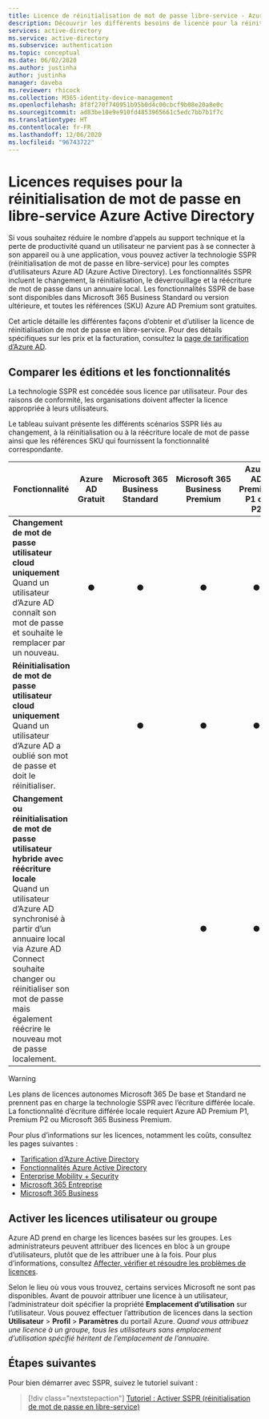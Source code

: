 ```yaml
---
title: Licence de réinitialisation de mot de passe libre-service - Azure Active Directory
description: Découvrir les différents besoins de licence pour la réinitialisation de mot de passe en libre-service Azure Active Directory
services: active-directory
ms.service: active-directory
ms.subservice: authentication
ms.topic: conceptual
ms.date: 06/02/2020
ms.author: justinha
author: justinha
manager: daveba
ms.reviewer: rhicock
ms.collection: M365-identity-device-management
ms.openlocfilehash: 8f8f270f740951b95b0d4c00cbcf9b08e20a8e0c
ms.sourcegitcommit: ad83be10e9e910fd4853965661c5edc7bb7b1f7c
ms.translationtype: HT
ms.contentlocale: fr-FR
ms.lasthandoff: 12/06/2020
ms.locfileid: "96743722"
---
```

# <a name="licensing-requirements-for-azure-active-directory-self-service-password-reset"></a>Licences requises pour la réinitialisation de mot de passe en libre-service Azure Active Directory

Si vous souhaitez réduire le nombre d’appels au support technique et la perte de productivité quand un utilisateur ne parvient pas à se connecter à son appareil ou à une application, vous pouvez activer la technologie SSPR (réinitialisation de mot de passe en libre-service) pour les comptes d’utilisateurs Azure AD (Azure Active Directory). Les fonctionnalités SSPR incluent le changement, la réinitialisation, le déverrouillage et la réécriture de mot de passe dans un annuaire local. Les fonctionnalités SSPR de base sont disponibles dans Microsoft 365 Business Standard ou version ultérieure, et toutes les références (SKU) Azure AD Premium sont gratuites.

Cet article détaille les différentes façons d’obtenir et d’utiliser la licence de réinitialisation de mot de passe en libre-service. Pour des détails spécifiques sur les prix et la facturation, consultez la [page de tarification d’Azure AD](https://azure.microsoft.com/pricing/details/active-directory/).

## <a name="compare-editions-and-features"></a>Comparer les éditions et les fonctionnalités

La technologie SSPR est concédée sous licence par utilisateur. Pour des raisons de conformité, les organisations doivent affecter la licence appropriée à leurs utilisateurs.

Le tableau suivant présente les différents scénarios SSPR liés au changement, à la réinitialisation ou à la réécriture locale de mot de passe ainsi que les références SKU qui fournissent la fonctionnalité correspondante.

| Fonctionnalité | Azure AD Gratuit | Microsoft 365 Business Standard | Microsoft 365 Business Premium | Azure AD Premium P1 ou P2 |
| --- |:---:|:---:|:---:|:---:|
| **Changement de mot de passe utilisateur cloud uniquement**<br />Quand un utilisateur d’Azure AD connaît son mot de passe et souhaite le remplacer par un nouveau. | ● | ● | ● | ● |
| **Réinitialisation de mot de passe utilisateur cloud uniquement**<br />Quand un utilisateur d’Azure AD a oublié son mot de passe et doit le réinitialiser. | | ● | ● | ● |
| **Changement ou réinitialisation de mot de passe utilisateur hybride avec réécriture locale**<br />Quand un utilisateur d’Azure AD synchronisé à partir d’un annuaire local via Azure AD Connect souhaite changer ou réinitialiser son mot de passe mais également réécrire le nouveau mot de passe localement. | | | ● | ● |

> [!WARNING]
> Les plans de licences autonomes Microsoft 365 De base et Standard ne prennent pas en charge la technologie SSPR avec l’écriture différée locale. La fonctionnalité d’écriture différée locale requiert Azure AD Premium P1, Premium P2 ou Microsoft 365 Business Premium.

Pour plus d’informations sur les licences, notamment les coûts, consultez les pages suivantes :

* [Tarification d’Azure Active Directory](https://azure.microsoft.com/pricing/details/active-directory/)
* [Fonctionnalités Azure Active Directory](https://www.microsoft.com/cloud-platform/azure-active-directory-features)
* [Enterprise Mobility + Security](https://www.microsoft.com/cloud-platform/enterprise-mobility-security)
* [Microsoft 365 Entreprise](https://www.microsoft.com/microsoft-365/enterprise)
* [Microsoft 365 Business](/office365/servicedescriptions/microsoft-365-service-descriptions/microsoft-365-business-service-description)

## <a name="enable-group-or-user-based-licensing"></a>Activer les licences utilisateur ou groupe

Azure AD prend en charge les licences basées sur les groupes. Les administrateurs peuvent attribuer des licences en bloc à un groupe d’utilisateurs, plutôt que de les attribuer une à la fois. Pour plus d’informations, consultez [Affecter, vérifier et résoudre les problèmes de licences](../enterprise-users/licensing-groups-assign.md#step-1-assign-the-required-licenses).

Selon le lieu où vous vous trouvez, certains services Microsoft ne sont pas disponibles. Avant de pouvoir attribuer une licence à un utilisateur, l’administrateur doit spécifier la propriété **Emplacement d’utilisation** sur l’utilisateur. Vous pouvez effectuer l’attribution de licences dans la section **Utilisateur** > **Profil** > **Paramètres** du portail Azure. *Quand vous attribuez une licence à un groupe, tous les utilisateurs sans emplacement d’utilisation spécifié héritent de l’emplacement de l’annuaire.*

## <a name="next-steps"></a>Étapes suivantes

Pour bien démarrer avec SSPR, suivez le tutoriel suivant :

> [!div class="nextstepaction"]
> [Tutoriel : Activer SSPR (réinitialisation de mot de passe en libre-service)](tutorial-enable-sspr.md)